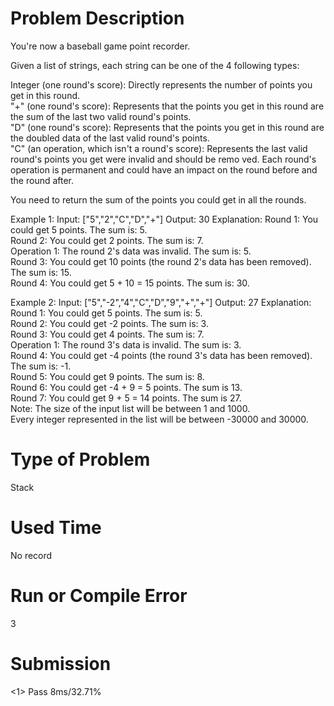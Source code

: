 # Problem Description
You're now a baseball game point recorder.  
  
Given a list of strings, each string can be one of the 4 following types:  

Integer (one round's score): Directly represents the number of points you get in this round.  
"+" (one round's score): Represents that the points you get in this round are the sum of the last two valid round's points.  
"D" (one round's score): Represents that the points you get in this round are the doubled data of the last valid round's points.  
"C" (an operation, which isn't a round's score): Represents the last valid round's points you get were invalid and should be remo  ved.
Each round's operation is permanent and could have an impact on the round before and the round after.  

You need to return the sum of the points you could get in all the rounds.  

Example 1:
Input: ["5","2","C","D","+"]
Output: 30
Explanation: 
Round 1: You could get 5 points. The sum is: 5.  
Round 2: You could get 2 points. The sum is: 7.  
Operation 1: The round 2's data was invalid. The sum is: 5.    
Round 3: You could get 10 points (the round 2's data has been removed). The sum is: 15.  
Round 4: You could get 5 + 10 = 15 points. The sum is: 30.  

Example 2:
Input: ["5","-2","4","C","D","9","+","+"]
Output: 27
Explanation: 
Round 1: You could get 5 points. The sum is: 5.  
Round 2: You could get -2 points. The sum is: 3.  
Round 3: You could get 4 points. The sum is: 7.  
Operation 1: The round 3's data is invalid. The sum is: 3.    
Round 4: You could get -4 points (the round 3's data has been removed). The sum is: -1.  
Round 5: You could get 9 points. The sum is: 8.  
Round 6: You could get -4 + 9 = 5 points. The sum is 13.  
Round 7: You could get 9 + 5 = 14 points. The sum is 27.  
Note:
The size of the input list will be between 1 and 1000.  
Every integer represented in the list will be between -30000 and 30000.  
# Type of Problem
Stack
# Used Time
No record
# Run or Compile Error
3
# Submission
<1> Pass 8ms/32.71%

